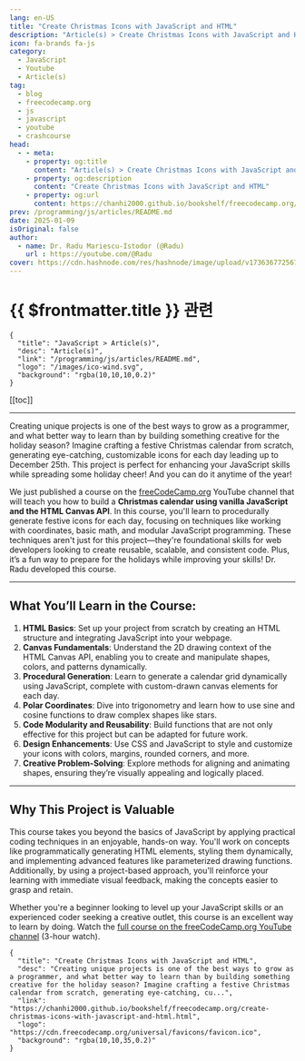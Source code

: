 ```yaml
---
lang: en-US
title: "Create Christmas Icons with JavaScript and HTML"
description: "Article(s) > Create Christmas Icons with JavaScript and HTML"
icon: fa-brands fa-js
category:
  - JavaScript
  - Youtube
  - Article(s)
tag:
  - blog
  - freecodecamp.org
  - js
  - javascript
  - youtube
  - crashcourse
head:
  - - meta:
    - property: og:title
      content: "Article(s) > Create Christmas Icons with JavaScript and HTML"
    - property: og:description
      content: "Create Christmas Icons with JavaScript and HTML"
    - property: og:url
      content: https://chanhi2000.github.io/bookshelf/freecodecamp.org/create-christmas-icons-with-javascript-and-html.html
prev: /programming/js/articles/README.md
date: 2025-01-09
isOriginal: false
author:
  - name: Dr. Radu Mariescu-Istodor (@Radu)
    url : https://youtube.com/@Radu
cover: https://cdn.hashnode.com/res/hashnode/image/upload/v1736367725677/3d021d67-d8ee-4bde-af72-1c34b5c3170b.png
---
```


# {{ $frontmatter.title }} 관련

```component VPCard
{
  "title": "JavaScript > Article(s)",
  "desc": "Article(s)",
  "link": "/programming/js/articles/README.md",
  "logo": "/images/ico-wind.svg",
  "background": "rgba(10,10,10,0.2)"
}
```

[[toc]]

---

<SiteInfo
  name="Create Christmas Icons with JavaScript and HTML"
  desc="Creating unique projects is one of the best ways to grow as a programmer, and what better way to learn than by building something creative for the holiday season? Imagine crafting a festive Christmas calendar from scratch, generating eye-catching, cu..."
  url="https://freecodecamp.org/news/create-christmas-icons-with-javascript-and-html"
  logo="https://cdn.freecodecamp.org/universal/favicons/favicon.ico"
  preview="https://cdn.hashnode.com/res/hashnode/image/upload/v1736367725677/3d021d67-d8ee-4bde-af72-1c34b5c3170b.png"/>

Creating unique projects is one of the best ways to grow as a programmer, and what better way to learn than by building something creative for the holiday season? Imagine crafting a festive Christmas calendar from scratch, generating eye-catching, customizable icons for each day leading up to December 25th. This project is perfect for enhancing your JavaScript skills while spreading some holiday cheer! And you can do it anytime of the year!

We just published a course on the [<FontIcon icon="fa-brands fa-free-code-camp"/>freeCodeCamp.org](http://freeCodeCamp.org) YouTube channel that will teach you how to build a **Christmas calendar using vanilla JavaScript and the HTML Canvas API**. In this course, you'll learn to procedurally generate festive icons for each day, focusing on techniques like working with coordinates, basic math, and modular JavaScript programming. These techniques aren't just for this project—they're foundational skills for web developers looking to create reusable, scalable, and consistent code. Plus, it’s a fun way to prepare for the holidays while improving your skills! Dr. Radu developed this course.

---

## What You’ll Learn in the Course:

1. **HTML Basics**: Set up your project from scratch by creating an HTML structure and integrating JavaScript into your webpage.
2. **Canvas Fundamentals**: Understand the 2D drawing context of the HTML Canvas API, enabling you to create and manipulate shapes, colors, and patterns dynamically.
3. **Procedural Generation**: Learn to generate a calendar grid dynamically using JavaScript, complete with custom-drawn canvas elements for each day.
4. **Polar Coordinates**: Dive into trigonometry and learn how to use sine and cosine functions to draw complex shapes like stars.
5. **Code Modularity and Reusability**: Build functions that are not only effective for this project but can be adapted for future work.
6. **Design Enhancements**: Use CSS and JavaScript to style and customize your icons with colors, margins, rounded corners, and more.
7. **Creative Problem-Solving**: Explore methods for aligning and animating shapes, ensuring they’re visually appealing and logically placed.

---

## Why This Project is Valuable

This course takes you beyond the basics of JavaScript by applying practical coding techniques in an enjoyable, hands-on way. You'll work on concepts like programmatically generating HTML elements, styling them dynamically, and implementing advanced features like parameterized drawing functions. Additionally, by using a project-based approach, you'll reinforce your learning with immediate visual feedback, making the concepts easier to grasp and retain.

Whether you're a beginner looking to level up your JavaScript skills or an experienced coder seeking a creative outlet, this course is an excellent way to learn by doing. Watch the [<FontIcon icon="fa-brands fa-youtube"/>full course on the freeCodeCamp.org YouTube channel](https://youtu.be/07vQARYrJgw) (3-hour watch).

<VidStack src="youtube/07vQARYrJgw" />

<!-- TODO: add ARTICLE CARD -->
```component VPCard
{
  "title": "Create Christmas Icons with JavaScript and HTML",
  "desc": "Creating unique projects is one of the best ways to grow as a programmer, and what better way to learn than by building something creative for the holiday season? Imagine crafting a festive Christmas calendar from scratch, generating eye-catching, cu...",
  "link": "https://chanhi2000.github.io/bookshelf/freecodecamp.org/create-christmas-icons-with-javascript-and-html.html",
  "logo": "https://cdn.freecodecamp.org/universal/favicons/favicon.ico",
  "background": "rgba(10,10,35,0.2)"
}
```
